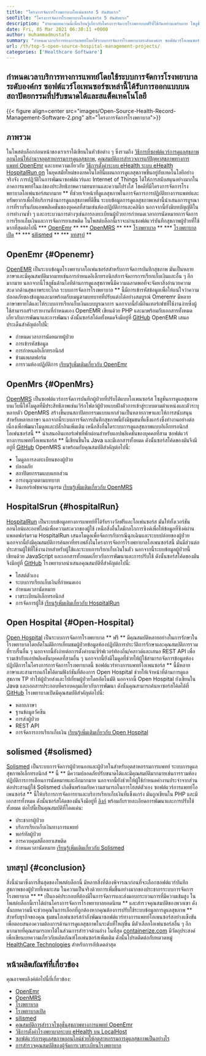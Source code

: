```yaml
---
title: "โครงการจัดการโรงพยาบาลโอเพ่นซอร์ส 5 อันดับแรก" 
seoTitle: "โครงการจัดการโรงพยาบาลโอเพ่นซอร์ส 5 อันดับแรก" 
description: "ทำตามบทความนี้เพื่อเรียนรู้เกี่ยวกับโครงการจัดการโรงพยาบาลฟรีที่ใช้กันอย่างแพร่หลาย โซลูชั่นเหล่านี้นำเสนอแพลตฟอร์มแบบบูรณาการเพื่อจัดระเบียบวิธีปฏิบัติทางการแพทย์" 
date: Fri, 05 Mar 2021 06:30:11 +0000
author: muhammadmustafa
summary: "กำหนดเวลาบริการทางการแพทย์โดยใช้ระบบการจัดการโรงพยาบาลระดับองค์กร ซอฟต์แวร์โอเพนซอร์ซเหล่านี้ได้รับการออกแบบบนสถาปัตยกรรมที่ปรับขนาดได้และสแต็คเทคโนโลยี" 
url: /th/top-5-open-source-hospital-management-projects/
categories: ['Healthcare Software']
---
```


## กำหนดเวลาบริการทางการแพทย์โดยใช้ระบบการจัดการโรงพยาบาลระดับองค์กร ซอฟต์แวร์โอเพนซอร์ซเหล่านี้ได้รับการออกแบบบนสถาปัตยกรรมที่ปรับขนาดได้และสแต็คเทคโนโลยี

{{< figure align=center src="images/Open-Source-Health-Record-Management-Software-2.png" alt="โครงการจัดการโรงพยาบาล">}}


## ภาพรวม
ในโพสต์บล็อกก่อนหน้าของเราเราได้เขียนในหัวข้อต่าง ๆ ซึ่งรวมถึง [วิธีการที่ซอฟต์แวร์การดูแลสุขภาพออนไลน์ให้อำนาจอุตสาหกรรมการดูแลสุขภาพ][1], [คุณสมบัติการสำรวจการแก้ปัญหาสุขภาพทางการแพทย์ OpenEmr][2] และบทความเกี่ยวกับ [วิธีการตั้งค่าระบบ eHealth ระบบ eHealth HospitalRun on][3] ในยุคสมัยใหม่ของเทคโนโลยีนี้แผนกการดูแลสุขภาพขึ้นอยู่กับเทคโนโลยีอย่างจริงจัง การปฏิวัติในการพัฒนาซอฟต์แวร์และ Internet of Things ได้ให้การสนับสนุนอย่างมากในภาคการแพทย์ในแง่ของประสิทธิภาพความทนทานและความโปร่งใส
โชคดีที่มีโครงการจัดการโรงพยาบาลโอเพ่นซอร์สมากมาย ** ที่ช่วยเจ้าหน้าที่ดูแลสุขภาพในการจัดการการปฏิบัติทางการแพทย์และทรัพยากรเพื่อให้บริการด้านการดูแลสุขภาพที่ดีขึ้น ระบบข้อมูลการดูแลสุขภาพเหล่านี้นำเสนอการบูรณาการที่ราบรื่นกับแอพพลิเคชั่นของบุคคลที่สามเช่นห้องปฏิบัติการและคลินิก นอกจากนี้ยังมีบทบัญญัติในการทำงานซ้ำ ๆ และกระบวนการต่างๆเช่นการลงทะเบียนผู้ป่วยการกำหนดเวลาการนัดหมายการจัดการการเรียกเก็บเงินและการจัดการยาเสพติด ในโพสต์บล็อกนี้เราจะผ่านซอฟต์แวร์บันทึกสุขภาพผู้ป่วยที่ใช้มากที่สุดต่อไปนี้
  *** [OpenEmr][4] **
  *** [OpenMRS][5] **
  *** [โรงพยาบาล][6] **
  *** [โรงพยาบาลเปิด][7] **
  *** [silismed][8] **
  *** [บทสรุป][9] **

## OpenEmr {#Openemr}
[OpenEMR][10] เป็นระบบข้อมูลโรงพยาบาลโอเพ่นซอร์สสำหรับการจัดการบันทึกสุขภาพ มันเป็นหลายภาษาและมีคุณสมบัติมากมายเช่นการกำหนดอิเล็กทรอนิกส์การจัดการการเรียกเก็บเงินและอื่น ๆ อีกมากมาย นอกจากนี้โซลูชันด้านไอทีด้านการดูแลสุขภาพนี้มีความฉลาดพอที่จะจัดหาสิ่งอำนวยความสะดวกด้านสุขภาพระยะไกล ระบบการจัดการโรงพยาบาล ** นี้มีการเข้ารหัสข้อมูลเพื่อให้แน่ใจว่าความปลอดภัยของข้อมูลและมาพร้อมกับเมนูตามบทบาทที่ปรับแต่งได้อย่างสมบูรณ์ Omeremr มีหลายภาษาขยายได้และให้ระบบการเรียกเก็บเงินแบบบูรณาการ นอกจากนี้ยังมีอินเทอร์เฟซที่ใช้งานง่ายซึ่งผู้ใช้สามารถสร้างรายงานที่กำหนดเอง OpenEMR เขียนด้วย PHP และมาพร้อมกับเอกสารทั้งหมดเกี่ยวกับการพัฒนาและการพัฒนา ดังนั้นซอร์สโค้ดทั้งหมดจึงมีอยู่ที่ [GitHub][11]
OpenEMR เสนอประเด็นสำคัญต่อไปนี้:
  * กำหนดเวลาการนัดหมายผู้ป่วย
  * การเข้ารหัสข้อมูล
  * การกำหนดอิเล็กทรอนิกส์
  * ข้ามแพลตฟอร์ม
  * การรวมห้องปฏิบัติการ
[เรียนรู้เพิ่มเติมเกี่ยวกับ OpenEmr][12]

## OpenMrs {#OpenMrs}
[OpenMRS][13] เป็นซอฟต์แวร์การจัดการบันทึกผู้ป่วยที่ปรับได้แบบโอเพนซอร์ส โซลูชันการดูแลสุขภาพบนเว็บนี้ให้โมดูลที่มีประสิทธิภาพเช่นเวิร์กโฟลว์ผู้ป่วยแบบฝังตัวการเข้าสู่ระบบตามตำแหน่งและตัวระบุหลายตัว OpenMRS สร้างขึ้นบนสถาปัตยกรรมแบบแยกส่วนเป็นหลายภาษาและให้การสนับสนุนสำหรับหลายภาษา นอกจากนี้ระบบการจัดการบันทึกสุขภาพนี้ยังมีชุมชนที่แข็งแกร่งซึ่งทำงานอย่างต่อเนื่องเพื่อพัฒนาโมดูลและปลั๊กอินเพิ่มเติม เหนือสิ่งอื่นใดระบบการดูแลสุขภาพแบบอิเล็กทรอนิกส์โอเพ่นซอร์สนี้ ** นำเสนออินเทอร์เฟซที่พักผ่อนสำหรับแอปพลิเคชันของบุคคลที่สาม ซอฟต์แวร์ทางการแพทย์โอเพนซอร์ส ** นี้เขียนขึ้นใน Java และมีเอกสารทั้งหมด ดังนั้นซอร์สโค้ดของมันจึงมีอยู่ที่ [GitHub][14]
OpenMRS มาพร้อมกับคุณสมบัติสำคัญต่อไปนี้:
  * โมดูลการลงทะเบียนของผู้ป่วย
  * ปลอดภัย
  * สถาปัตยกรรมแบบแยกส่วน
  * การอนุญาตตามบทบาท
  * อินเทอร์เฟซพจนานุกรม
[เรียนรู้เพิ่มเติมเกี่ยวกับ OpenMRS][15]

## HospitalSrun {#hospitalRun}
[HospitalRun][16] เป็นระบบข้อมูลทางการแพทย์ที่ได้รับรางวัลฟรีและโอเพ่นซอร์ส มันให้ทั้งเวอร์ชันออนไลน์และออฟไลน์เพื่อความสะดวกของผู้ใช้ เหนือสิ่งอื่นใดมีกลไกการซิงค์เพื่อให้ข้อมูลที่ซิงค์ผ่านแพลตฟอร์มรวม HospitalRun เสนอโมดูลเพื่อจัดการกับกรณีฉุกเฉินและระบบปล่อยของผู้ป่วย นอกจากนี้ยังมีคุณสมบัติการค้นหาที่ทรงพลังในโครงการจัดการโรงพยาบาลโอเพนซอร์สนี้ มันมีส่วนต่อประสานผู้ใช้ที่ใช้งานง่ายสำหรับผู้ใช้และระบบการเรียกเก็บเงินในตัว นอกจากนี้ระบบข้อมูลผู้ป่วยนี้เขียนด้วย JavaScript และเอกสารทั้งหมดเกี่ยวกับการพัฒนาและการปรับใช้ ดังนั้นซอร์สโค้ดของมันจึงมีอยู่ที่ [GitHub][17]
โรงพยาบาลนำเสนอคุณสมบัติที่สำคัญต่อไปนี้:
  * โฮสต์ตัวเอง
  * ระบบการเรียกเก็บเงินที่กำหนดเอง
  * กำหนดเวลานัดหมาย
  * เวชระเบียนอิเล็กทรอนิกส์
  * การจัดการผู้ใช้
[เรียนรู้เพิ่มเติมเกี่ยวกับ HospitalRun][18]

## Open Hospital {#Open-Hospital}
[Open Hospital][19] เป็นระบบการจัดการโรงพยาบาล ** ฟรี ** มีคุณสมบัติหลายอย่างในการรักษาในโรงพยาบาลโดยอัตโนมัติการเยี่ยมชมผู้ป่วยข้อมูลห้องปฏิบัติการประวัติการรักษาและคุณสมบัติการรวมที่ราบรื่นอื่น ๆ นอกจากนี้ยังง่ายต่อการตั้งค่าบนเซิร์ฟเวอร์ท้องถิ่น/คลาวด์และเสนอ REST API เพื่อรวมเข้ากับแอปพลิเคชันบุคคลที่สามอื่น ๆ นอกจากนี้ยังมีโมดูลที่ช่วยให้ผู้ใช้สามารถจัดการข้อมูลห้องปฏิบัติการในโครงการการจัดการโรงพยาบาลนี้ ซอฟต์แวร์ทางการแพทย์โอเพนซอร์ส ** นี้มีหลายภาษาและสามารถแก้ไขได้ตามฟังก์ชันที่ต้องการ Open Hospital ช่วยให้เจ้าหน้าที่ด้านการดูแลสุขภาพ TP ทำให้ผู้ป่วยส่งและไปเยี่ยมผู้ป่วยโดยอัตโนมัติ นอกจากนี้ Open Hospital ยังเขียนใน Java และเอกสารประกอบที่ครอบคลุมเกี่ยวกับการพัฒนา ดังนั้นคุณสามารถค้นหาซอร์สโค้ดได้ที่ [GitHub][20]
โรงพยาบาลเปิดมีคุณสมบัติสำคัญต่อไปนี้:
  * หลายภาษา
  * ฐานข้อมูลวัคซีน
  * การส่งผู้ป่วย
  * REST API
  * การจัดการการเรียกเก็บเงิน
[เรียนรู้เพิ่มเติมเกี่ยวกับ Open Hospital][21]

## solismed {#solismed}
[Solismed][22] เป็นระบบการจัดการผู้ป่วยนอกและผู้ป่วยในสำหรับอุตสาหกรรมการแพทย์ ระบบการดูแลสุขภาพอิเล็กทรอนิกส์ ** นี้ ** มีความปลอดภัยปรับขนาดได้และมีคุณสมบัติมากมายเช่นการรวมห้องปฏิบัติการการเตือนการนัดหมายและอีกมากมาย นอกจากนี้ยังช่วยให้ผู้ใช้กำหนดค่างานประจำจากส่วนต่อประสานผู้ใช้ Solismed เกิดขึ้นพร้อมกับความสามารถในการโฮสต์ตัวเอง ซอฟต์แวร์การแพทย์โอเพนซอร์ส ** นี้ให้บริการการจัดการยาและบริการเรียกเก็บเงินที่แข็งแกร่ง มันถูกเขียนใน PHP และมีเอกสารทั้งหมด ดังนั้นซอร์สโค้ดของมันจึงมีอยู่ที่ [ลิงก์][23] พร้อมกับรายละเอียดการพัฒนาและการปรับใช้ทั้งหมด
ต่อไปนี้เป็นคุณสมบัติที่โดดเด่น:
  * ประชากรผู้ป่วย
  * บริการเรียกเก็บเงินทางการแพทย์
  * พอร์ทัลผู้ป่วย
  * การควบคุมสต็อกยาเสพติด
  * กำหนดเวลานัดหมาย
[เรียนรู้เพิ่มเติมเกี่ยวกับ Solismed][24]

## บทสรุป {#conclusion}
สิ่งนี้นำมาซึ่งการสิ้นสุดของโพสต์บล็อกนี้ มีหลายสิ่งที่ต้องพิจารณาก่อนที่จะเลือกซอฟต์แวร์บันทึกสุขภาพของผู้ป่วยที่เหมาะสม ในความเป็นจริงด้วยการเพิ่มขึ้นอย่างมากของประชากรระบบการจัดการโรงพยาบาล ** ** เป็นองค์ประกอบที่ต้องมีในการจัดการและส่งมอบกระบวนการที่มีความเข้มสูง ในโพสต์บล็อกนี้เราได้ผ่านโครงการจัดการโรงพยาบาลยอดนิยม ** และสำรวจคุณสมบัติของพวกเขา ดังนั้นบทความนี้จะช่วยคุณในการเลือกที่ถูกต้องหากคุณต้องการปรับใช้ระบบข้อมูลการดูแลสุขภาพ ** สำหรับธุรกิจของคุณ ชุมชนโอเพ่นซอร์สกำลังพัฒนาซอฟต์แวร์ทางการแพทย์โอเพนซอร์สอย่างแข็งขันเพื่อตอบสนองความต้องการด้านการดูแลสุขภาพในระดับที่ใหญ่ขึ้น มีตัวเลือกโอเพ่นซอร์สอื่น ๆ อีกมากมายที่คุณสามารถหาได้ในส่วนการสำรวจด้านล่าง
ในที่สุด [containerize.com][25] มีวัตถุประสงค์เพื่อเขียนบทความเกี่ยวกับผลิตภัณฑ์โอเพ่นซอร์สเพิ่มเติม ดังนั้นโปรดติดต่อกับหมวดหมู่ [HealthCare Technologies][26] สำหรับการอัปเดตล่าสุด

## หน้าผลิตภัณฑ์ที่เกี่ยวข้อง
คุณอาจพบลิงค์ต่อไปนี้ที่เกี่ยวข้อง:
  * [OpenEmr][27]
  * [OpenMRS][28]
  * [โรงพยาบาล][18]
  * [โรงพยาบาลเปิด][21]
  * [silismed][24]
  * [คุณสมบัติการสำรวจโซลูชั่นสุขภาพทางการแพทย์ OpenEmr][2]
  * [วิธีการตั้งค่าโรงพยาบาลระบบ eHealth บน LocalHost][3]
  * [ซอฟต์แวร์การดูแลสุขภาพออนไลน์ช่วยให้อุตสาหกรรมการดูแลสุขภาพเป็นอย่างไร][1]
  * [การสำรวจคุณสมบัติของผู้จัดการเวชระเบียนโรงพยาบาล][29]

  
[1]: https://blog.containerize.com/2021/02/12/how-online-healthcare-software-empowers-healthcare-industry/
[2]: https://blog.containerize.com/healthcare-software/open-source-medical-software-openemr-features/
[3]: https://blog.containerize.com/healthcare-software/how-to-install-hospitalrun-hospital-management-system/
[4]: #OpenEMR
[5]: #OpenMRS
[6]: #Hospitalrun
[7]: #Open-Hospital
[8]: #Solismed
[9]: #Conclusion
[10]: https://products.containerize.com/healthcare-technologies/openemr/
[11]: https://github.com/OpenShot/openshot-qt
[12]: https://www.open-emr.org/
[13]: https://products.containerize.com/healthcare-technologies/openmrs/
[14]: https://github.com/openmrs/openmrs-core
[15]: https://products.containerize.com/healthcare-technologies/openmrs
[16]: https://products.containerize.com/healthcare-technologies/hospitalrun/
[17]: https://github.com/HospitalRun/hospitalrun
[18]: https://products.containerize.com/healthcare-technologies/hospitalrun
[19]: https://products.containerize.com/healthcare-technologies/open-hospital/
[20]: https://github.com/informatici/openhospital
[21]: https://products.containerize.com/healthcare-technologies/open-hospital
[22]: https://products.containerize.com/healthcare-technologies/solismed/
[23]: https://www.solismed.com/startup.html
[24]: https://products.containerize.com/healthcare-technologies/solismed
[25]: https://www.containerize.com/
[26]: https://products.containerize.com/healthcare-technologies/
[27]: https://products.containerize.com/health-care-technologies/openemr
[28]: https://products.containerize.com/health-care-technologies/openmrs
[29]: https://blog.containerize.com/healthcare-software/features-exploration-of-medical-record-manager-hospitalrun/
